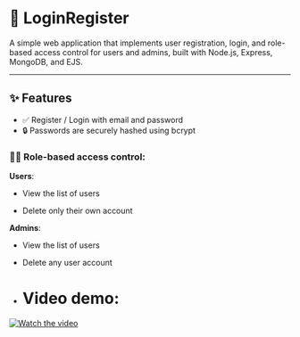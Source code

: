 # 🔐 LoginRegister
A simple web application that implements user registration, login, and role-based access control for users and admins, built with Node.js, Express, MongoDB, and EJS.

---

## ✨ Features
- ✅ Register / Login with email and password
- 🔒 Passwords are securely hashed using bcrypt

### 🧑‍💼 Role-based access control:

**Users**:

- View the list of users

- Delete only their own account

**Admins**:

- View the list of users

- Delete any user account
- # Video demo: <br>
[![Watch the video]()](https://drive.google.com/file/d/19FyCeTuwREwDVb8gluzbc-gkMjkg4u6n/view?usp=sharing)
